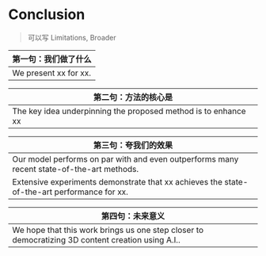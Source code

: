 # Conclusion

> 可以写 Limitations, Broader 



| 第一句：我们做了什么  |
| --------------------- |
| We present xx for xx. |

| 第二句：方法的核心是                                         |
| ------------------------------------------------------------ |
| The key idea underpinning the proposed method is to enhance xx |

| 第三句：夸我们的效果                                         |
| ------------------------------------------------------------ |
| Our model performs on par with and even outperforms many recent state-of-the-art methods. |
| Extensive experiments demonstrate that xx achieves the state-of-the-art performance for xx. |


| 第四句：未来意义                                             |
| ------------------------------------------------------------ |
| We hope that this work brings us one step closer to democratizing 3D content creation using A.I.. |



